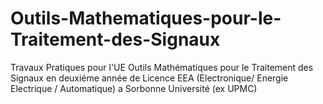 # Outils-Mathematiques-pour-le-Traitement-des-Signaux
Travaux Pratiques pour l'UE Outils Mathématiques pour le Traitement des Signaux en deuxiéme année de Licence EEA (Electronique/ Energie Electrique / Automatique) a Sorbonne Université (ex UPMC)
